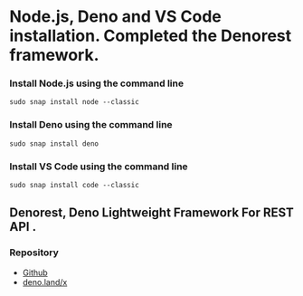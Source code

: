 # Node.js, Deno and VS Code installation. Completed the Denorest framework.

### Install Node.js using the command line

```console
sudo snap install node --classic
```

### Install Deno using the command line

```console
sudo snap install deno
```

### Install VS Code using the command line

```console
sudo snap install code --classic
```

## Denorest, Deno Lightweight Framework For REST API .

### Repository
* [Github](https://github.com/slectgit/denorest/)
* [deno.land/x](https://deno.land/x/denorest/)

